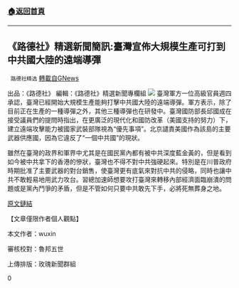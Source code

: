 ###  [:house:返回首頁](https://github.com/ourhimalayas/txt)
---

## 《路德社》精選新聞簡訊:臺灣宣佈大規模生產可打到中共國大陸的遠端導彈
` 路德社精选` [轉載自GNews](https://gnews.org/zh-hans/1025281/)

出品：《路德社》 編輯：《路德社》精選新聞專欄組
![]()![](https://www.gnews.org/wp-content/uploads/2021/03/死.png)
臺灣軍方一位高級官員週四承認，臺灣已經開始大規模生產能夠打擊中共國大陸的遠端導彈。軍方表示，除了目前正在生產的一種導彈之外，其他三種導彈也在研發中。臺灣國防部長邱國成在接受議員們的提問時指出，在更廣泛的現代化和國防改革（美國支持的努力）下，建立遠端攻擊能力被國家武裝部隊視為“優先事項”。北京譴責美國作為該島的主要武器供應國，因為它違反了“一個中共國”的現狀。

雖然在臺灣的政界和軍界中尤其是在國民黨內都有被中共深度藍金黃的，但是看到如今被中共拿下的香港的慘狀，臺灣也不得不對中共強硬起來。特別是在川普政府時期批准了主要武器的對台銷售，使臺灣更有底氣來對抗中共的侵略，同時也讓中共不敢輕易地用武力攻台。習總加速師想要攻打臺灣來轉移內部經濟面臨崩潰的問題或是黨內鬥爭的矛盾，但是不管如何只要中共敢先下手，必將死無葬身之地。



[原文鏈結](https://www.zerohedge.com/geopolitical/taiwan-reveals-its-mass-producing-long-range-missiles-can-hit-mainland-china)

【文章僅限作者個人觀點】

本文作者：wuxin

審核校對：魯邦五世

上傳排版：玫瑰新聞群組

0
